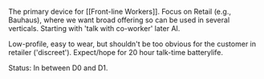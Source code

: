 The primary device for [[Front-line Workers]]. Focus on Retail (e.g., Bauhaus), where we want broad offering so can be used in several verticals. Starting with 'talk with co-worker' later AI.

Low-profile, easy to wear, but shouldn't be too obvious for the customer in retailer ('discreet'). Expect/hope for 20 hour talk-time batterylife.

Status: In between D0 and D1.
